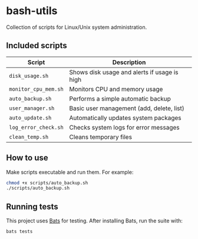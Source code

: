 # bash-utils

Collection of scripts for Linux/Unix system administration.

## Included scripts

| Script              | Description                                   |
|---------------------|-----------------------------------------------|
| `disk_usage.sh`      | Shows disk usage and alerts if usage is high |
| `monitor_cpu_mem.sh` | Monitors CPU and memory usage                |
| `auto_backup.sh`     | Performs a simple automatic backup           |
| `user_manager.sh`    | Basic user management (add, delete, list)    |
| `auto_update.sh`     | Automatically updates system packages        |
| `log_error_check.sh` | Checks system logs for error messages        |
| `clean_temp.sh`      | Cleans temporary files                       |

## How to use

Make scripts executable and run them. For example:

```bash
chmod +x scripts/auto_backup.sh
./scripts/auto_backup.sh
```

## Running tests

This project uses [Bats](https://bats-core.readthedocs.io/) for testing. After installing Bats, run the suite with:

```bash
bats tests
```
